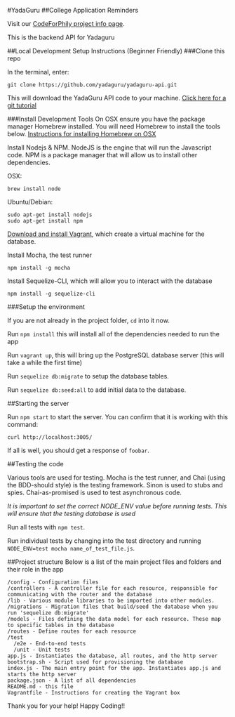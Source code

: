 #YadaGuru
##College Application Reminders

Visit our [CodeForPhily project info page](https://codeforphilly.org/projects/college_application_app_for_philly_schools).

This is the backend API for Yadaguru

##Local Development Setup Instructions (Beginner Friendly)
###Clone this repo

In the terminal, enter:

```
git clone https://github.com/yadaguru/yadaguru-api.git
```

This will download the YadaGuru API code to your machine. [Click here for a git tutorial](https://try.github.io/levels/1/challenges/1)

###Install Development Tools
On OSX ensure you have the package manager Homebrew installed. You will need Homebrew to install the tools below.
[Instructions for installing Homebrew on OSX](http://brew.sh/)

Install Nodejs & NPM. NodeJS is the engine that will run the Javascript code. NPM is a package manager that will allow us to install
other dependencies.

OSX:

```
brew install node
```

Ubuntu/Debian:

```
sudo apt-get install nodejs
sudo apt-get install npm
```

[Download and install Vagrant](https://www.vagrantup.com/downloads.html), which create a virtual machine for the database.

Install Mocha, the test runner

```
npm install -g mocha
```

Install Sequelize-CLI, which will allow you to interact with the database

```
npm install -g sequelize-cli
```

###Setup the environment

If you are not already in the project folder, `cd` into it now.

Run `npm install` this will install all of the dependencies needed to run the app

Run `vagrant up`, this will bring up the PostgreSQL database server (this will take a while the first time)

Run `sequelize db:migrate` to setup the database tables.

Run `sequelize db:seed:all` to add initial data to the database.

##Starting the server

Run `npm start` to start the server. You can confirm that it is working with this command:

```
curl http://localhost:3005/
```

If all is well, you should get a response of `foobar`.

##Testing the code

Various tools are used for testing. Mocha is the test runner, and Chai (using the BDD-should style) is the testing framework.
Sinon is used to stubs and spies. Chai-as-promised is used to test asynchronous code.

*It is important to set the correct NODE_ENV value before running tests. This will ensure that the testing database is used*

Run all tests with `npm test`.

Run individual tests by changing into the test directory and running `NODE_ENV=test mocha name_of_test_file.js`.

##Project structure
Below is a list of the main project files and folders and their role in the app

```
/config - Configuration files
/controllers - A controller file for each resource, responsible for communicating with the router and the database
/lib - Various module libraries to be imported into other modules.
/migrations - Migration files that build/seed the database when you run 'sequelize db:migrate'
/models - Files defining the data model for each resource. These map to specific tables in the database
/routes - Define routes for each resource
/test
  /e2e - End-to-end tests
  /unit - Unit tests
app.js - Instantiates the database, all routes, and the http server
bootstrap.sh - Script used for provisioning the database
index.js - The main entry point for the app. Instantiates app.js and starts the http server
package.json - A list of all dependencies
README.md - this file
Vagrantfile - Instructions for creating the Vagrant box
```

Thank  you for your help! Happy Coding!!
